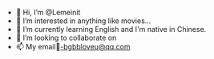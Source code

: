 - 👋 Hi, I’m @Lemeinit
- 👀 I’m interested in anything like movies…
- 🌱 I’m currently learning English and I'm native in Chinese.
- 💞️ I’m looking to collaborate on 
- 📫 My email-bgbbloveu@qq.com

<!---
Lemeinit/Lemeinit is a ✨ special ✨ repository because its `README.md` (this file) appears on your GitHub profile.
You can click the Preview link to take a look at your changes.
--->
